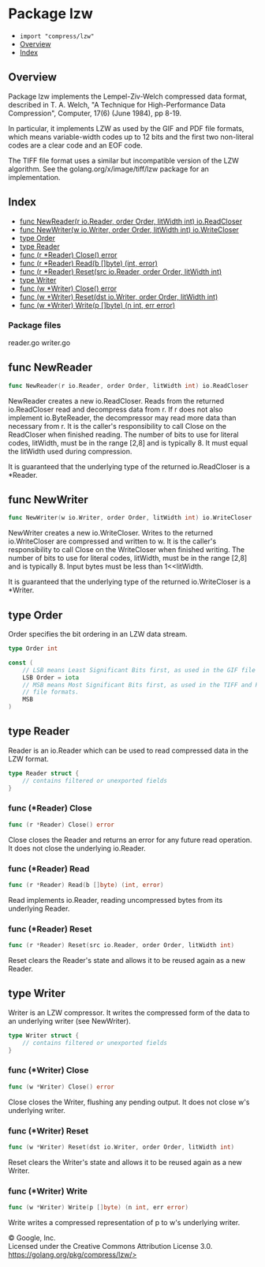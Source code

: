 Package lzw
===========

-   `import "compress/lzw"`
-   [Overview](#pkg-overview)
-   [Index](#pkg-index)

Overview 
--------

Package lzw implements the Lempel-Ziv-Welch compressed data format,
described in T. A. Welch, "A Technique for High-Performance Data
Compression", Computer, 17(6) (June 1984), pp 8-19.

In particular, it implements LZW as used by the GIF and PDF file
formats, which means variable-width codes up to 12 bits and the first
two non-literal codes are a clear code and an EOF code.

The TIFF file format uses a similar but incompatible version of the LZW
algorithm. See the golang.org/x/image/tiff/lzw package for an
implementation.

Index 
-----

-   [func NewReader(r io.Reader, order Order, litWidth int)
    io.ReadCloser](#NewReader)
-   [func NewWriter(w io.Writer, order Order, litWidth int)
    io.WriteCloser](#NewWriter)
-   [type Order](#Order)
-   [type Reader](#Reader)
-   [func (r \*Reader) Close() error](#Reader.Close)
-   [func (r \*Reader) Read(b \[\]byte) (int, error)](#Reader.Read)
-   [func (r \*Reader) Reset(src io.Reader, order Order, litWidth
    int)](#Reader.Reset)
-   [type Writer](#Writer)
-   [func (w \*Writer) Close() error](#Writer.Close)
-   [func (w \*Writer) Reset(dst io.Writer, order Order, litWidth
    int)](#Writer.Reset)
-   [func (w \*Writer) Write(p \[\]byte) (n int, err
    error)](#Writer.Write)

### Package files

reader.go writer.go

func NewReader 
--------------

```go
func NewReader(r io.Reader, order Order, litWidth int) io.ReadCloser
```

NewReader creates a new io.ReadCloser. Reads from the returned
io.ReadCloser read and decompress data from r. If r does not also
implement io.ByteReader, the decompressor may read more data than
necessary from r. It is the caller\'s responsibility to call Close on
the ReadCloser when finished reading. The number of bits to use for
literal codes, litWidth, must be in the range \[2,8\] and is typically
8. It must equal the litWidth used during compression.

It is guaranteed that the underlying type of the returned io.ReadCloser
is a \*Reader.

func NewWriter 
--------------

```go
func NewWriter(w io.Writer, order Order, litWidth int) io.WriteCloser
```

NewWriter creates a new io.WriteCloser. Writes to the returned
io.WriteCloser are compressed and written to w. It is the caller\'s
responsibility to call Close on the WriteCloser when finished writing.
The number of bits to use for literal codes, litWidth, must be in the
range \[2,8\] and is typically 8. Input bytes must be less than
1\<\<litWidth.

It is guaranteed that the underlying type of the returned io.WriteCloser
is a \*Writer.

type Order 
----------

Order specifies the bit ordering in an LZW data stream.

```go
type Order int
```

```go
const (
    // LSB means Least Significant Bits first, as used in the GIF file format.
    LSB Order = iota
    // MSB means Most Significant Bits first, as used in the TIFF and PDF
    // file formats.
    MSB
)
```

type Reader 
--------------------------------------------

Reader is an io.Reader which can be used to read compressed data in the
LZW format.

```go
type Reader struct {
    // contains filtered or unexported fields
}
```

### func (\*Reader) Close 

```go
func (r *Reader) Close() error
```

Close closes the Reader and returns an error for any future read
operation. It does not close the underlying io.Reader.

### func (\*Reader) Read 

```go
func (r *Reader) Read(b []byte) (int, error)
```

Read implements io.Reader, reading uncompressed bytes from its
underlying Reader.

### func (\*Reader) Reset 

```go
func (r *Reader) Reset(src io.Reader, order Order, litWidth int)
```

Reset clears the Reader\'s state and allows it to be reused again as a
new Reader.

type Writer 
--------------------------------------------

Writer is an LZW compressor. It writes the compressed form of the data
to an underlying writer (see NewWriter).

```go
type Writer struct {
    // contains filtered or unexported fields
}
```

### func (\*Writer) Close 

```go
func (w *Writer) Close() error
```

Close closes the Writer, flushing any pending output. It does not close
w\'s underlying writer.

### func (\*Writer) Reset 

```go
func (w *Writer) Reset(dst io.Writer, order Order, litWidth int)
```

Reset clears the Writer\'s state and allows it to be reused again as a
new Writer.

### func (\*Writer) Write 

```go
func (w *Writer) Write(p []byte) (n int, err error)
```

Write writes a compressed representation of p to w\'s underlying writer.

 
© Google, Inc.\
Licensed under the Creative Commons Attribution License 3.0.\
https://golang.org/pkg/compress/lzw/>

